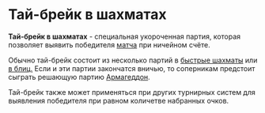 # Тай-брейк в шахматах

**Тай-брейк в шахматах** - специальная укороченная партия, которая позволяет выявить победителя [матча](./match_system) при ничейном счёте.

Обычно тай-брейк состоит из несколько партий в [быстрые шахматы](../rules/applicationa) или [в блиц.](../rules/applicationb) Если и эти партии закончатся вничью, то соперникам предстоит сыграть решающую партию [Армагеддон](./armageddon).

Тай-брейк также может применяться при других турнирных систем для выявления победителя при равном количетве набранных очков.
